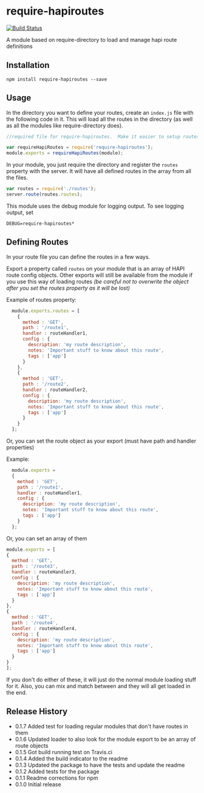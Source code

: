 # require-hapiroutes

[![Build Status](https://travis-ci.org/brianoneil/require-hapiroutes.svg)](https://travis-ci.org/brianoneil/require-hapiroutes)

A module based on require-directory to load and manage hapi route definitions

## Installation

  ```
  npm install require-hapiroutes --save
  ```
## Usage

In the directory you want to define your routes, create an ```index.js``` file with the following code in it.  This will load all the routes in the directory (as well as all the modules like require-directory does).

```javascript
//required file for require-hapiroutes.  Make it easier to setup routes to js files

var requireHapiRoutes = require('require-hapiroutes');
module.exports = requireHapiRoutes(module);
```

In your module, you just require the directory and register the ```routes``` property with the server.  It will have all defined routes in the array from all the files.

```javascript
var routes = require('./routes');
server.route(routes.routes);
```

This module uses the debug module for logging output.  To see logging output, set
 ```
 DEBUG=require-hapiroutes*
 ```
## Defining Routes

In your route file you can define the routes in a few ways.

Export a property called ```routes``` on your module that is an array of HAPI route config objects.  Other exports will still be available from the
module if you use this way of loading routes *(be careful not to overwrite the object after you set the routes property as it will be lost)*

Example of routes property:
```javascript
  module.exports.routes = [
    {
      method : 'GET',
      path : '/route1',
      handler : routeHandler1,
      config : {
        description: 'my route description',
        notes: 'Important stuff to know about this route',
        tags : ['app']
      }
    },
    {
      method : 'GET',
      path : '/route2',
      handler : routeHandler2,
      config : {
        description: 'my route description',
        notes: 'Important stuff to know about this route',
        tags : ['app']
      }
    }
  ];
```

Or, you can set the route object as your export (must have path and handler properties)

Example:
```javascript
  module.exports =
  {
    method : 'GET',
    path : '/route1',
    handler : routeHandler1,
    config : {
      description: 'my route description',
      notes: 'Important stuff to know about this route',
      tags : ['app']
    }
  };
```

Or, you can set an array of them

```javascript
module.exports = [
{
  method : 'GET',
  path : '/route3',
  handler : routeHandler3,
  config : {
    description: 'my route description',
    notes: 'Important stuff to know about this route',
    tags : ['app']
  }
},
{
  method : 'GET',
  path : '/route4',
  handler : routeHandler4,
  config : {
    description: 'my route description',
    notes: 'Important stuff to know about this route',
    tags : ['app']
  }
}
];
```

If you don't do either of these, it will just do the normal module loading stuff for it.  Also, you can mix and match between and they will all get loaded in the end.

## Release History
* 0.1.7 Added test for loading regular modules that don't have routes in them
* 0.1.6 Updated loader to also look for the module export to be an array of route objects
* 0.1.5 Got build running test on Travis.ci
* 0.1.4 Added the build indicator to the readme
* 0.1.3 Updated the package to have the tests and update the readme
* 0.1.2 Added tests for the package
* 0.1.1 Readme corrections for npm
* 0.1.0 Initial release
